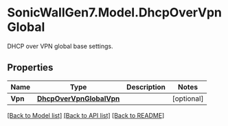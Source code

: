 # SonicWallGen7.Model.DhcpOverVpnGlobal
DHCP over VPN global base settings.

## Properties

Name | Type | Description | Notes
------------ | ------------- | ------------- | -------------
**Vpn** | [**DhcpOverVpnGlobalVpn**](DhcpOverVpnGlobalVpn.md) |  | [optional] 

[[Back to Model list]](../README.md#documentation-for-models) [[Back to API list]](../README.md#documentation-for-api-endpoints) [[Back to README]](../README.md)

